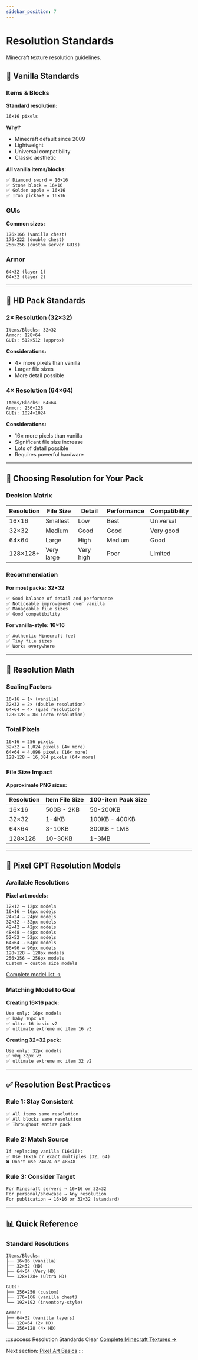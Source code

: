 ```yaml
---
sidebar_position: 7
---
```


# Resolution Standards

Minecraft texture resolution guidelines.

## 📏 Vanilla Standards

### Items & Blocks

**Standard resolution:**
```
16×16 pixels
```

**Why?**
- Minecraft default since 2009
- Lightweight
- Universal compatibility
- Classic aesthetic

**All vanilla items/blocks:**
```
✅ Diamond sword = 16×16
✅ Stone block = 16×16
✅ Golden apple = 16×16
✅ Iron pickaxe = 16×16
```

### GUIs

**Common sizes:**
```
176×166 (vanilla chest)
176×222 (double chest)
256×256 (custom server GUIs)
```

### Armor

```
64×32 (layer 1)
64×32 (layer 2)
```

---

## 🎨 HD Pack Standards

### 2× Resolution (32×32)

```
Items/Blocks: 32×32
Armor: 128×64
GUIs: 512×512 (approx)
```

**Considerations:**
- 4× more pixels than vanilla
- Larger file sizes
- More detail possible

### 4× Resolution (64×64)

```
Items/Blocks: 64×64
Armor: 256×128
GUIs: 1024×1024
```

**Considerations:**
- 16× more pixels than vanilla
- Significant file size increase
- Lots of detail possible
- Requires powerful hardware

---

## 🎯 Choosing Resolution for Your Pack

### Decision Matrix

| Resolution | File Size | Detail | Performance | Compatibility |
|------------|-----------|--------|-------------|---------------|
| 16×16 | Smallest | Low | Best | Universal |
| 32×32 | Medium | Good | Good | Very good |
| 64×64 | Large | High | Medium | Good |
| 128×128+ | Very large | Very high | Poor | Limited |

### Recommendation

**For most packs:** **32×32**
```
✅ Good balance of detail and performance
✅ Noticeable improvement over vanilla
✅ Manageable file sizes
✅ Good compatibility
```

**For vanilla-style:** **16×16**
```
✅ Authentic Minecraft feel
✅ Tiny file sizes
✅ Works everywhere
```

---

## 🔢 Resolution Math

### Scaling Factors

```
16×16 = 1× (vanilla)
32×32 = 2× (double resolution)
64×64 = 4× (quad resolution)
128×128 = 8× (octo resolution)
```

### Total Pixels

```
16×16 = 256 pixels
32×32 = 1,024 pixels (4× more)
64×64 = 4,096 pixels (16× more)
128×128 = 16,384 pixels (64× more)
```

### File Size Impact

**Approximate PNG sizes:**

| Resolution | Item File Size | 100-item Pack Size |
|------------|----------------|-------------------|
| 16×16 | 500B - 2KB | 50-200KB |
| 32×32 | 1-4KB | 100KB - 400KB |
| 64×64 | 3-10KB | 300KB - 1MB |
| 128×128 | 10-30KB | 1-3MB |

---

## 🎯 Pixel GPT Resolution Models

### Available Resolutions

**Pixel art models:**
```
12×12 → 12px models
16×16 → 16px models
24×24 → 24px models
32×32 → 32px models
42×42 → 42px models
48×48 → 48px models
52×52 → 52px models
64×64 → 64px models
96×96 → 96px models
128×128 → 128px models
256×256 → 256px models
Custom → custom size models
```

[Complete model list →](../../models/models-by-resolution/)

### Matching Model to Goal

**Creating 16×16 pack:**
```
Use only: 16px models
✅ baby 16px v1
✅ ultra 16 basic v2
✅ ultimate extreme mc item 16 v3
```

**Creating 32×32 pack:**
```
Use only: 32px models
✅ vhq 32px v3
✅ ultimate extreme mc item 32 v2
```

---

## ✅ Resolution Best Practices

### Rule 1: Stay Consistent

```
✅ All items same resolution
✅ All blocks same resolution
✅ Throughout entire pack
```

### Rule 2: Match Source

```
If replacing vanilla (16×16):
✅ Use 16×16 or exact multiples (32, 64)
❌ Don't use 24×24 or 48×48
```

### Rule 3: Consider Target

```
For Minecraft servers → 16×16 or 32×32
For personal/showcase → Any resolution
For publication → 16×16 or 32×32 (standard)
```

---

## 📊 Quick Reference

### Standard Resolutions

```
Items/Blocks:
├── 16×16 (vanilla)
├── 32×32 (HD)
├── 64×64 (Very HD)
└── 128×128+ (Ultra HD)

GUIs:
├── 256×256 (custom)
├── 176×166 (vanilla chest)
└── 192×192 (inventory-style)

Armor:
├── 64×32 (vanilla layers)
├── 128×64 (2× HD)
└── 256×128 (4× HD)
```

:::success Resolution Standards Clear
[Complete Minecraft Textures →](../minecraft-textures/) 

Next section: [Pixel Art Basics](../pixel-art/what-is-pixel-art)
:::
